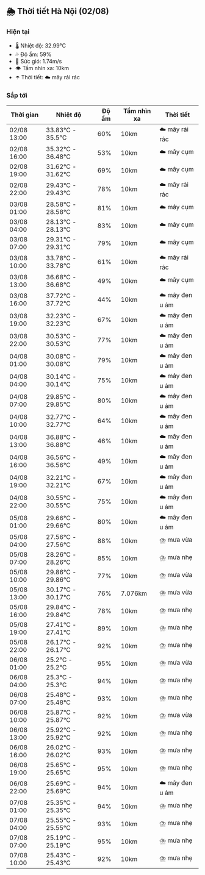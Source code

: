 ## 🌦️ Thời tiết Hà Nội (02/08)

### Hiện tại

- 🌡️ Nhiệt độ: 32.99℃
- 💦 Độ ẩm: 59%
- 💨 Sức gió: 1.74m/s
- 👁️ Tầm nhìn xa: 10km
- ☂️ Thời tiết: ☁️ mây rải rác

### Sắp tới

| Thời gian | Nhiệt độ | Độ ẩm | Tầm nhìn xa | Thời tiết |
| --- | --- | --- | --- | --- |
| 02/08 13:00 | 33.83℃ - 35.5℃ | 60% | 10km | ☁️ mây rải rác |
| 02/08 16:00 | 35.32℃ - 36.48℃ | 53% | 10km | ☁️ mây cụm |
| 02/08 19:00 | 31.62℃ - 31.62℃ | 69% | 10km | ☁️ mây cụm |
| 02/08 22:00 | 29.43℃ - 29.43℃ | 78% | 10km | ☁️ mây rải rác |
| 03/08 01:00 | 28.58℃ - 28.58℃ | 81% | 10km | ☁️ mây cụm |
| 03/08 04:00 | 28.13℃ - 28.13℃ | 83% | 10km | ☁️ mây cụm |
| 03/08 07:00 | 29.31℃ - 29.31℃ | 79% | 10km | ☁️ mây cụm |
| 03/08 10:00 | 33.78℃ - 33.78℃ | 61% | 10km | ☁️ mây rải rác |
| 03/08 13:00 | 36.68℃ - 36.68℃ | 49% | 10km | ☁️ mây cụm |
| 03/08 16:00 | 37.72℃ - 37.72℃ | 44% | 10km | ☁️ mây đen u ám |
| 03/08 19:00 | 32.23℃ - 32.23℃ | 67% | 10km | ☁️ mây đen u ám |
| 03/08 22:00 | 30.53℃ - 30.53℃ | 77% | 10km | ☁️ mây đen u ám |
| 04/08 01:00 | 30.08℃ - 30.08℃ | 79% | 10km | ☁️ mây đen u ám |
| 04/08 04:00 | 30.14℃ - 30.14℃ | 75% | 10km | ☁️ mây đen u ám |
| 04/08 07:00 | 29.85℃ - 29.85℃ | 80% | 10km | ☁️ mây đen u ám |
| 04/08 10:00 | 32.77℃ - 32.77℃ | 64% | 10km | ☁️ mây đen u ám |
| 04/08 13:00 | 36.88℃ - 36.88℃ | 46% | 10km | ☁️ mây đen u ám |
| 04/08 16:00 | 36.56℃ - 36.56℃ | 49% | 10km | ☁️ mây đen u ám |
| 04/08 19:00 | 32.21℃ - 32.21℃ | 67% | 10km | ☁️ mây đen u ám |
| 04/08 22:00 | 30.55℃ - 30.55℃ | 75% | 10km | ☁️ mây đen u ám |
| 05/08 01:00 | 29.66℃ - 29.66℃ | 80% | 10km | ☁️ mây đen u ám |
| 05/08 04:00 | 27.56℃ - 27.56℃ | 88% | 10km | ⛈️ mưa vừa |
| 05/08 07:00 | 28.26℃ - 28.26℃ | 85% | 10km | ⛈️ mưa nhẹ |
| 05/08 10:00 | 29.86℃ - 29.86℃ | 77% | 10km | ⛈️ mưa vừa |
| 05/08 13:00 | 30.17℃ - 30.17℃ | 76% | 7.076km | ⛈️ mưa vừa |
| 05/08 16:00 | 29.84℃ - 29.84℃ | 78% | 10km | ⛈️ mưa nhẹ |
| 05/08 19:00 | 27.41℃ - 27.41℃ | 89% | 10km | ⛈️ mưa nhẹ |
| 05/08 22:00 | 26.17℃ - 26.17℃ | 92% | 10km | ⛈️ mưa nhẹ |
| 06/08 01:00 | 25.2℃ - 25.2℃ | 95% | 10km | ⛈️ mưa vừa |
| 06/08 04:00 | 25.3℃ - 25.3℃ | 94% | 10km | ⛈️ mưa nhẹ |
| 06/08 07:00 | 25.48℃ - 25.48℃ | 93% | 10km | ⛈️ mưa nhẹ |
| 06/08 10:00 | 25.87℃ - 25.87℃ | 92% | 10km | ⛈️ mưa vừa |
| 06/08 13:00 | 25.92℃ - 25.92℃ | 92% | 10km | ⛈️ mưa nhẹ |
| 06/08 16:00 | 26.02℃ - 26.02℃ | 93% | 10km | ⛈️ mưa nhẹ |
| 06/08 19:00 | 25.65℃ - 25.65℃ | 95% | 10km | ⛈️ mưa nhẹ |
| 06/08 22:00 | 25.69℃ - 25.69℃ | 94% | 10km | ☁️ mây đen u ám |
| 07/08 01:00 | 25.35℃ - 25.35℃ | 94% | 10km | ⛈️ mưa nhẹ |
| 07/08 04:00 | 25.55℃ - 25.55℃ | 93% | 10km | ⛈️ mưa nhẹ |
| 07/08 07:00 | 25.19℃ - 25.19℃ | 95% | 10km | ⛈️ mưa nhẹ |
| 07/08 10:00 | 25.43℃ - 25.43℃ | 92% | 10km | ⛈️ mưa nhẹ |
